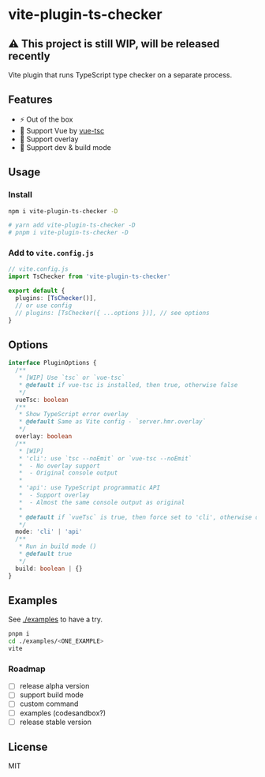 # vite-plugin-ts-checker

## **⚠ This project is still WIP, will be released recently**

Vite plugin that runs TypeScript type checker on a separate process.

## Features

- ⚡️ Out of the box
- 💚 Support Vue by [vue-tsc](https://github.com/johnsoncodehk/vue-tsc)
- 🚥 Support overlay
- 🎳 Support dev & build mode

## Usage

### Install

```bash
npm i vite-plugin-ts-checker -D

# yarn add vite-plugin-ts-checker -D
# pnpm i vite-plugin-ts-checker -D
```

### Add to `vite.config.js`

```ts
// vite.config.js
import TsChecker from 'vite-plugin-ts-checker'

export default {
  plugins: [TsChecker()],
  // or use config
  // plugins: [TsChecker({ ...options })], // see options
}
```

## Options

```ts
interface PluginOptions {
  /**
   * [WIP] Use `tsc` or `vue-tsc`
   * @default if vue-tsc is installed, then true, otherwise false
   */
  vueTsc: boolean
  /**
   * Show TypeScript error overlay
   * @default Same as Vite config - `server.hmr.overlay`
   */
  overlay: boolean
  /**
   * [WIP]
   * 'cli': use `tsc --noEmit` or `vue-tsc --noEmit`
   *  - No overlay support
   *  - Original console output
   *
   * 'api': use TypeScript programmatic API
   *  - Support overlay
   *  - Almost the same console output as original
   *
   * @default if `vueTsc` is true, then force set to 'cli', otherwise default to 'api'
   */
  mode: 'cli' | 'api'
  /**
   * Run in build mode ()
   * @default true
   */
  build: boolean | {}
}
```

## Examples

See [./examples](./examples) to have a try.

```bash
pnpm i
cd ./examples/<ONE_EXAMPLE>
vite
```

### Roadmap

- [ ] release alpha version
- [ ] support build mode
- [ ] custom command
- [ ] examples (codesandbox?)
- [ ] release stable version

## License

MIT
